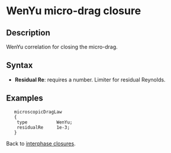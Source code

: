 WenYu micro-drag closure
==
Description
--
WenYu correlation for closing the micro-drag.

Syntax
--

* __Residual Re__: requires a number. Limiter for residual Reynolds.

Examples
--

```
   microscopicDragLaw
   {
    type           WenYu;
    residualRe     1e-3;
   }
```

Back to [interphase closures](../../ClsInter.md).
